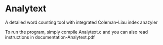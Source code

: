 # Analytext
A detailed word counting tool with integrated Coleman–Liau index anazyler

To run the program, simply compile Analytext.c and you can also read instructions in documentation-Analytext.pdf
